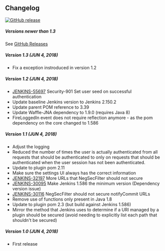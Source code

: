 ## Changelog

[![GitHub release](https://img.shields.io/github/release/jenkinsci/negotiatesso-plugin.svg?label=changelog)](https://github.com/jenkinsci/negotiatesso-plugin/releases/latest)

##### Versions newer than 1.3

See [GitHub Releases](https://github.com/jenkinsci/negotiatesso-plugin/releases)

##### Version 1.3 (JUN 4, 2018)
-   Fix a exception instroduced in version 1.2

##### Version 1.2 (JUN 4, 2018)
-   [JENKINS-55697](https://issues.jenkins-ci.org/browse/JENKINS-55697) Security-901 Set user seed on successful authentication
-   Update baseline Jenkins version to Jenkins 2.150.2
-   Update parent POM reference to 3.39
-   Update Waffle-JNA dependency to 1.9.0 (requires Java 8)
-   FireLoggedIn event does not require reflection anymore - as the pom dependency on the core changed to 1.586

##### Version 1.1 (JUN 4, 2018)
-   Adjust the logging
-   Reduced the number of times the user is actually authenticated from all requests that should be authenticated to only on requests that should be authenticated when the user session has not been authenticated.
-   Update to plugin pom 2.11
-   Make sure the settings UI always has the correct information
-   [JENKINS-32197](https://issues.jenkins-ci.org/browse/JENKINS-32197) More URLs that NegSecFilter should not secure
-   [JENKINS-30095](https://issues.jenkins-ci.org/browse/JENKINS-30095) Make Jenkins 1.586 the minimum version (Dependency version issue)
-   [JENKINS-30116](https://issues.jenkins-ci.org/browse/JENKINS-30116) NegSecFilter should not secure notifyCommit URLs
-   Remove use of functions only present in Java 1.8
-   Update to plugin pom 2.3 (but build against Jenkins 1.586)
-   Mirror the method that Jenkins uses to determine if a URI managed by a plugin should be secured (avoid needing to explicitly list each path that shouldn't be secured)

##### Version 1.0 (JUN 4, 2018)
-   First release
